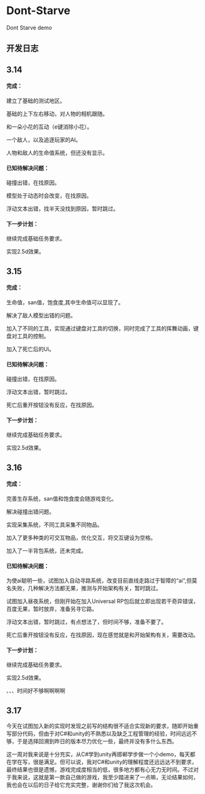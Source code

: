 # Dont-Starve
Dont Starve demo

## 开发日志

## 3.14

#### 完成：

建立了基础的测试地区。

基础的上下左右移动，对人物的相机跟随。

和一朵小花的互动（e键消除小花）。

一个敌人，以及追逐玩家的AI。

人物和敌人的生命值系统，但还没有显示。

#### 已知待解决问题：

碰撞出错，在找原因。

模型处于动态时会改变，在找原因。

浮动文本出错，找半天没找到原因，暂时跳过。

#### 下一步计划：

继续完成基础任务要求。

实现2.5d效果。

## 3.15

#### 完成：

生命值，san值，饱食度,其中生命值可以显现了。

解决了敌人模型出错的问题。

加入了不同的工具，实现通过键盘对工具的切换，同时完成了工具的挥舞动画，键盘对工具的控制。

加入了死亡后的Ui。

#### 已知待解决问题：

碰撞出错，在找原因。

浮动文本出错，暂时跳过。

死亡后重开按钮没有反应，在找原因。

#### 下一步计划：

继续完成基础任务要求。

实现2.5d效果。

## 3.16

#### 完成：

完善生存系统，san值和饱食度会随游戏变化。

解决碰撞出错问题。

实现采集系统，不同工具采集不同物品。

加入了更多种类的可交互物品，优化交互，将交互键设为空格。

加入了一半背包系统，还未完成。

#### 已知待解决问题：

为使ai聪明一些，试图加入自动寻路系统，改变目前直线走路过于智障的“ai",但莫名失败，几种解决方法都无果，推测与开始架构有关，暂时跳过。

试图加入昼夜系统，但刚开始在加入Universal RP包后就立即出现若干奇异错误，百度无果，暂时放弃，准备另寻它路。

浮动文本出错，暂时跳过，有点想法了，但时间不够，准备不要了。

死亡后重开按钮没有反应，在找原因，现在感觉就是和开始架构有关，需要改动。

#### 下一步计划：

继续完成基础任务要求。

实现2.5d效果。



、、、时间好不够啊啊啊啊



## 3.17

今天在试图加入新的实现时发现之前写的结构很不适合实现新的要求，随即开始重写部分代码，但由于对C#和unity的不熟悉以及缺乏工程管理的经验，时间远远不够，于是选择回溯到昨日的版本尽力优化一些，最终并没有多什么东西。

这一周对我来说是十分充实，从C#学到unity再邯郸学步做一个小demo，每天都在学在写，很是满足。但可以说，我对C#和unity的理解程度还远远达不到要求，最终结果也很是遗憾，游戏完成度相当的低，很多地方都有心无力无时间。不过对于我来说，这就是第一款自己做的游戏，我至少踏进来了一点嘛，无论结果如何，我也会在以后的日子给它充实完整，谢谢你们给了我这次机会。
